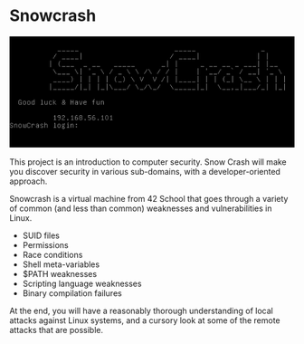 # Snowcrash
![Home](home.png)

This project is an introduction to computer security. Snow Crash will make you discover security in various sub-domains, with a developer-oriented approach.

Snowcrash is a virtual machine from 42 School that goes through a variety of common (and less than common) weaknesses and vulnerabilities in Linux.

* SUID files
* Permissions
* Race conditions
* Shell meta-variables
* $PATH weaknesses
* Scripting language weaknesses
* Binary compilation failures

At the end, you will have a reasonably thorough understanding of local attacks against Linux systems, and a cursory look at some of the remote attacks that are possible.
